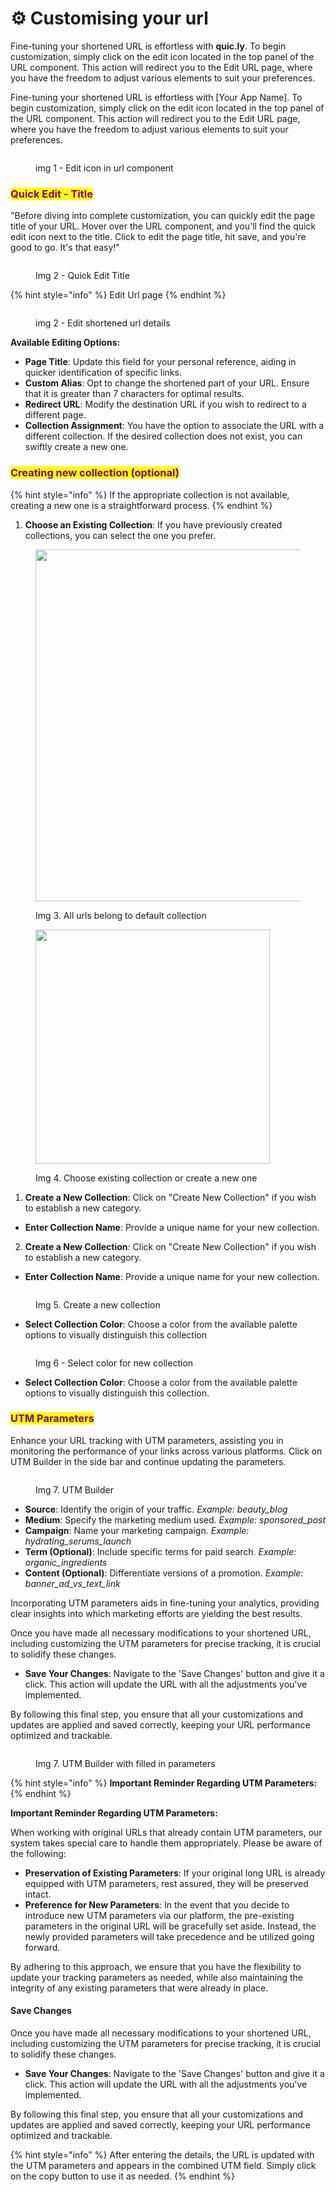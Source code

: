 # ⚙️ Customising your url

Fine-tuning your shortened URL is effortless with **quic.ly**. To begin customization, simply click on the edit icon located in the top panel of the URL component. This action will redirect you to the Edit URL page, where you have the freedom to adjust various elements to suit your preferences.

Fine-tuning your shortened URL is effortless with \[Your App Name]. To begin customization, simply click on the edit icon located in the top panel of the URL component. This action will redirect you to the Edit URL page, where you have the freedom to adjust various elements to suit your preferences.

<figure><img src="../.gitbook/assets/Edit Url.jpg" alt=""><figcaption><p>img 1 - Edit icon in url component</p></figcaption></figure>

### &#x20;<mark style="color:purple;">Quick Edit - Title</mark>&#x20;

"Before diving into complete customization, you can quickly edit the page title of your URL. Hover over the URL component, and you'll find the quick edit icon next to the title. Click to edit the page title, hit save, and you're good to go. It's that easy!"

<figure><img src="../.gitbook/assets/quick edit title (1).jpg" alt=""><figcaption><p>Img 2 - Quick Edit Title</p></figcaption></figure>

{% hint style="info" %}
Edit Url page
{% endhint %}

<figure><img src="../.gitbook/assets/Edit url - 1 (1).jpg" alt=""><figcaption><p>img 2 - Edit shortened url details</p></figcaption></figure>

**Available Editing Options:**

* **Page Title**: Update this field for your personal reference, aiding in quicker identification of specific links.
* **Custom Alias**: Opt to change the shortened part of your URL. Ensure that it is greater than 7 characters for optimal results.
* **Redirect URL**: Modify the destination URL if you wish to redirect to a different page.
* **Collection Assignment**: You have the option to associate the URL with a different collection. If the desired collection does not exist, you can swiftly create a new one.

### <mark style="color:purple;">Creating new collection (optional)</mark>

{% hint style="info" %}
If the appropriate collection is not available, creating a new one is a straightforward process.
{% endhint %}

1. **Choose an Existing Collection**: If you have previously created collections, you can select the one you prefer.

<figure><img src="../.gitbook/assets/create collection - 1.jpg" alt="" width="563"><figcaption><p>Img 3. All urls belong to default collection</p></figcaption></figure>



<figure><img src="../.gitbook/assets/create collection - 2.jpg" alt="" width="375"><figcaption><p>Img 4. Choose existing collection or create a new one</p></figcaption></figure>

1. **Create a New Collection**: Click on "Create New Collection" if you wish to establish a new category.

* **Enter Collection Name**: Provide a unique name for your new collection.

2. **Create a New Collection**: Click on "Create New Collection" if you wish to establish a new category.

* **Enter Collection Name**: Provide a unique name for your new collection.

<figure><img src="../.gitbook/assets/create collection - 3.jpg" alt=""><figcaption><p>Img 5. Create a new collection</p></figcaption></figure>

* **Select Collection Color**: Choose a color from the available palette options to visually distinguish this collection

<figure><img src="../.gitbook/assets/create collection - 4.jpg" alt=""><figcaption><p>Img 6 - Select color for new collection</p></figcaption></figure>

* **Select Collection Color**: Choose a color from the available palette options to visually distinguish this collection.

### <mark style="color:purple;">**UTM Parameters**</mark>

Enhance your URL tracking with UTM parameters, assisting you in monitoring the performance of your links across various platforms. Click on UTM Builder in the side bar and continue updating the parameters.

<figure><img src="../.gitbook/assets/edit url - utm params.jpg" alt=""><figcaption><p>Img 7. UTM Builder</p></figcaption></figure>

* **Source**: Identify the origin of your traffic. _Example: beauty\_blog_
* **Medium**: Specify the marketing medium used. _Example: sponsored\_post_
* **Campaign**: Name your marketing campaign. _Example: hydrating\_serums\_launch_
* **Term (Optional)**: Include specific terms for paid search. _Example: organic\_ingredients_
* **Content (Optional)**: Differentiate versions of a promotion. _Example: banner\_ad\_vs\_text\_link_

Incorporating UTM parameters aids in fine-tuning your analytics, providing clear insights into which marketing efforts are yielding the best results.



Once you have made all necessary modifications to your shortened URL, including customizing the UTM parameters for precise tracking, it is crucial to solidify these changes.

* **Save Your Changes**: Navigate to the 'Save Changes' button and give it a click. This action will update the URL with all the adjustments you've implemented.

By following this final step, you ensure that all your customizations and updates are applied and saved correctly, keeping your URL performance optimized and trackable.



<figure><img src="../.gitbook/assets/edit url - utm params filled.jpg" alt=""><figcaption><p>Img 7. UTM Builder with filled in parameters</p></figcaption></figure>

{% hint style="info" %}
**Important Reminder Regarding UTM Parameters:**
{% endhint %}

**Important Reminder Regarding UTM Parameters:**

When working with original URLs that already contain UTM parameters, our system takes special care to handle them appropriately. Please be aware of the following:

* **Preservation of Existing Parameters**: If your original long URL is already equipped with UTM parameters, rest assured, they will be preserved intact.
* **Preference for New Parameters**: In the event that you decide to introduce new UTM parameters via our platform, the pre-existing parameters in the original URL will be gracefully set aside. Instead, the newly provided parameters will take precedence and be utilized going forward.

By adhering to this approach, we ensure that you have the flexibility to update your tracking parameters as needed, while also maintaining the integrity of any existing parameters that were already in place.

#### Save Changes

Once you have made all necessary modifications to your shortened URL, including customizing the UTM parameters for precise tracking, it is crucial to solidify these changes.

* **Save Your Changes**: Navigate to the 'Save Changes' button and give it a click. This action will update the URL with all the adjustments you've implemented.

By following this final step, you ensure that all your customizations and updates are applied and saved correctly, keeping your URL performance optimized and trackable.

{% hint style="info" %}
After entering the details, the URL is updated with the UTM parameters and appears in the combined UTM field. Simply click on the copy button to use it as needed.
{% endhint %}

